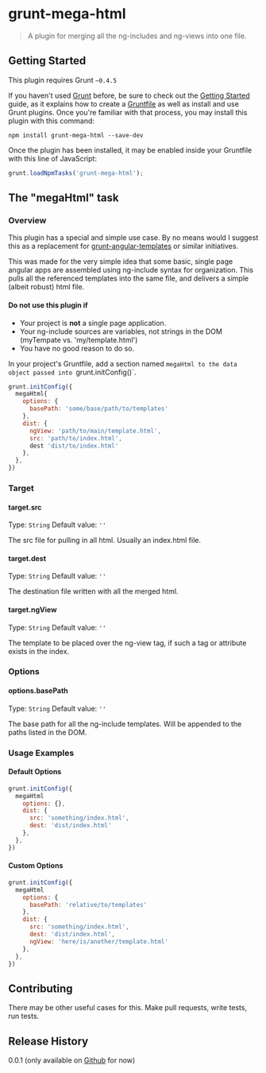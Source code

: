 # grunt-mega-html

> A plugin for merging all the ng-includes and ng-views into one file.

## Getting Started
This plugin requires Grunt `~0.4.5`

If you haven't used [Grunt](http://gruntjs.com/) before, be sure to check out the [Getting Started](http://gruntjs.com/getting-started) guide, as it explains how to create a [Gruntfile](http://gruntjs.com/sample-gruntfile) as well as install and use Grunt plugins. Once you're familiar with that process, you may install this plugin with this command:

```shell
npm install grunt-mega-html --save-dev
```

Once the plugin has been installed, it may be enabled inside your Gruntfile with this line of JavaScript:

```js
grunt.loadNpmTasks('grunt-mega-html');
```

## The "megaHtml" task

### Overview
This plugin has a special and simple use case. By no means would I suggest this as a replacement for [grunt-angular-templates](https://github.com/ericclemmons/grunt-angular-templates) or similar initiatives.

This was made for the very simple idea that some basic, single page angular apps are assembled using ng-include syntax for organization. This pulls all the referenced templates into the same file, and delivers a simple (albeit robust) html file.

#### Do not use this plugin if

* Your project is <b>not</b> a single page application.
* Your ng-include sources are variables, not strings in the DOM (myTempate vs. 'my/template.html')
* You have no good reason to do so.

In your project's Gruntfile, add a section named `megaHtml to the data object passed into `grunt.initConfig()`.

```js
grunt.initConfig({
  megaHtml{
    options: {
      basePath: 'some/base/path/to/templates'
    },
    dist: {
      ngView: 'path/to/main/template.html',
      src: 'path/to/index.html',
      dest 'dist/to/index.html'
    },
  },
})
```

### Target

#### target.src
Type: `String`
Default value: `''`

The src file for pulling in all html. Usually an index.html file.


#### target.dest
Type: `String`
Default value: `''`

The destination file written with all the merged html.


#### target.ngView
Type: `String`
Default value: `''`

The template to be placed over the ng-view tag, if such a tag or attribute exists in the index.


### Options

#### options.basePath
Type: `String`
Default value: `''`

The base path for all the ng-include templates. Will be appended to the paths listed in the DOM.


### Usage Examples

#### Default Options

```js
grunt.initConfig({
  megaHtml
    options: {},
    dist: {
      src: 'something/index.html',
      dest: 'dist/index.html'
    },
  },
})
```

#### Custom Options

```js
grunt.initConfig({
  megaHtml
    options: {
      basePath: 'relative/to/templates'
    },
    dist: {
      src: 'something/index.html',
      dest: 'dist/index.html',
      ngView: 'here/is/another/template.html'
    },
  },
})
```

## Contributing
There may be other useful cases for this. Make pull requests, write tests, run tests.

## Release History

0.0.1 (only available on [Github](https://github.com/tewen/grunt-mega-html) for now)
